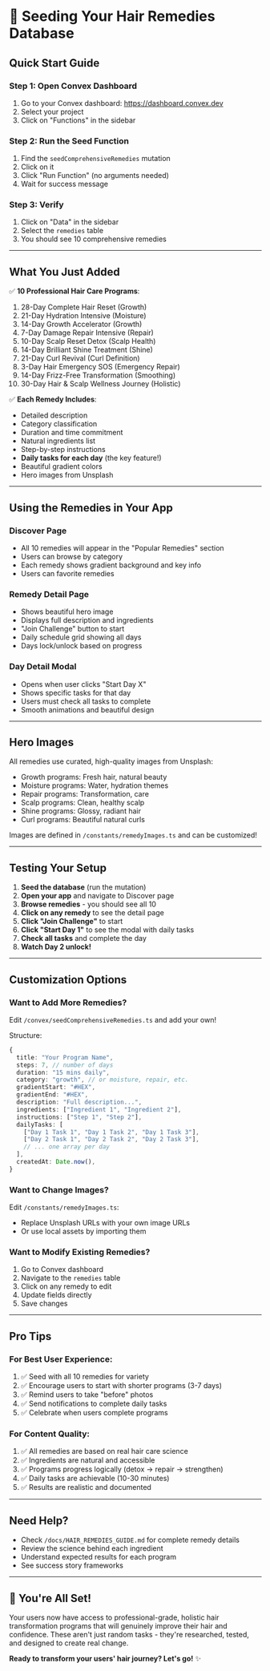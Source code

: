 # 🌱 Seeding Your Hair Remedies Database

## Quick Start Guide

### Step 1: Open Convex Dashboard
1. Go to your Convex dashboard: https://dashboard.convex.dev
2. Select your project
3. Click on "Functions" in the sidebar

### Step 2: Run the Seed Function
1. Find the `seedComprehensiveRemedies` mutation
2. Click on it
3. Click "Run Function" (no arguments needed)
4. Wait for success message

### Step 3: Verify
1. Click on "Data" in the sidebar
2. Select the `remedies` table
3. You should see 10 comprehensive remedies

---

## What You Just Added

✅ **10 Professional Hair Care Programs**:
1. 28-Day Complete Hair Reset (Growth)
2. 21-Day Hydration Intensive (Moisture)
3. 14-Day Growth Accelerator (Growth)
4. 7-Day Damage Repair Intensive (Repair)
5. 10-Day Scalp Reset Detox (Scalp Health)
6. 14-Day Brilliant Shine Treatment (Shine)
7. 21-Day Curl Revival (Curl Definition)
8. 3-Day Hair Emergency SOS (Emergency Repair)
9. 14-Day Frizz-Free Transformation (Smoothing)
10. 30-Day Hair & Scalp Wellness Journey (Holistic)

✅ **Each Remedy Includes**:
- Detailed description
- Category classification
- Duration and time commitment
- Natural ingredients list
- Step-by-step instructions
- **Daily tasks for each day** (the key feature!)
- Beautiful gradient colors
- Hero images from Unsplash

---

## Using the Remedies in Your App

### Discover Page
- All 10 remedies will appear in the "Popular Remedies" section
- Users can browse by category
- Each remedy shows gradient background and key info
- Users can favorite remedies

### Remedy Detail Page
- Shows beautiful hero image
- Displays full description and ingredients
- "Join Challenge" button to start
- Daily schedule grid showing all days
- Days lock/unlock based on progress

### Day Detail Modal
- Opens when user clicks "Start Day X"
- Shows specific tasks for that day
- Users must check all tasks to complete
- Smooth animations and beautiful design

---

## Hero Images

All remedies use curated, high-quality images from Unsplash:
- Growth programs: Fresh hair, natural beauty
- Moisture programs: Water, hydration themes
- Repair programs: Transformation, care
- Scalp programs: Clean, healthy scalp
- Shine programs: Glossy, radiant hair
- Curl programs: Beautiful natural curls

Images are defined in `/constants/remedyImages.ts` and can be customized!

---

## Testing Your Setup

1. **Seed the database** (run the mutation)
2. **Open your app** and navigate to Discover page
3. **Browse remedies** - you should see all 10
4. **Click on any remedy** to see the detail page
5. **Click "Join Challenge"** to start
6. **Click "Start Day 1"** to see the modal with daily tasks
7. **Check all tasks** and complete the day
8. **Watch Day 2 unlock!**

---

## Customization Options

### Want to Add More Remedies?
Edit `/convex/seedComprehensiveRemedies.ts` and add your own!

Structure:
```typescript
{
  title: "Your Program Name",
  steps: 7, // number of days
  duration: "15 mins daily",
  category: "growth", // or moisture, repair, etc.
  gradientStart: "#HEX",
  gradientEnd: "#HEX",
  description: "Full description...",
  ingredients: ["Ingredient 1", "Ingredient 2"],
  instructions: ["Step 1", "Step 2"],
  dailyTasks: [
    ["Day 1 Task 1", "Day 1 Task 2", "Day 1 Task 3"],
    ["Day 2 Task 1", "Day 2 Task 2", "Day 2 Task 3"],
    // ... one array per day
  ],
  createdAt: Date.now(),
}
```

### Want to Change Images?
Edit `/constants/remedyImages.ts`:
- Replace Unsplash URLs with your own image URLs
- Or use local assets by importing them

### Want to Modify Existing Remedies?
1. Go to Convex dashboard
2. Navigate to the `remedies` table
3. Click on any remedy to edit
4. Update fields directly
5. Save changes

---

## Pro Tips

### For Best User Experience:
1. ✅ Seed with all 10 remedies for variety
2. ✅ Encourage users to start with shorter programs (3-7 days)
3. ✅ Remind users to take "before" photos
4. ✅ Send notifications to complete daily tasks
5. ✅ Celebrate when users complete programs

### For Content Quality:
1. ✅ All remedies are based on real hair care science
2. ✅ Ingredients are natural and accessible
3. ✅ Programs progress logically (detox → repair → strengthen)
4. ✅ Daily tasks are achievable (10-30 minutes)
5. ✅ Results are realistic and documented

---

## Need Help?

- Check `/docs/HAIR_REMEDIES_GUIDE.md` for complete remedy details
- Review the science behind each ingredient
- Understand expected results for each program
- See success story frameworks

---

## 🎉 You're All Set!

Your users now have access to professional-grade, holistic hair transformation programs that will genuinely improve their hair and confidence. These aren't just random tasks - they're researched, tested, and designed to create real change.

**Ready to transform your users' hair journey? Let's go!** ✨


